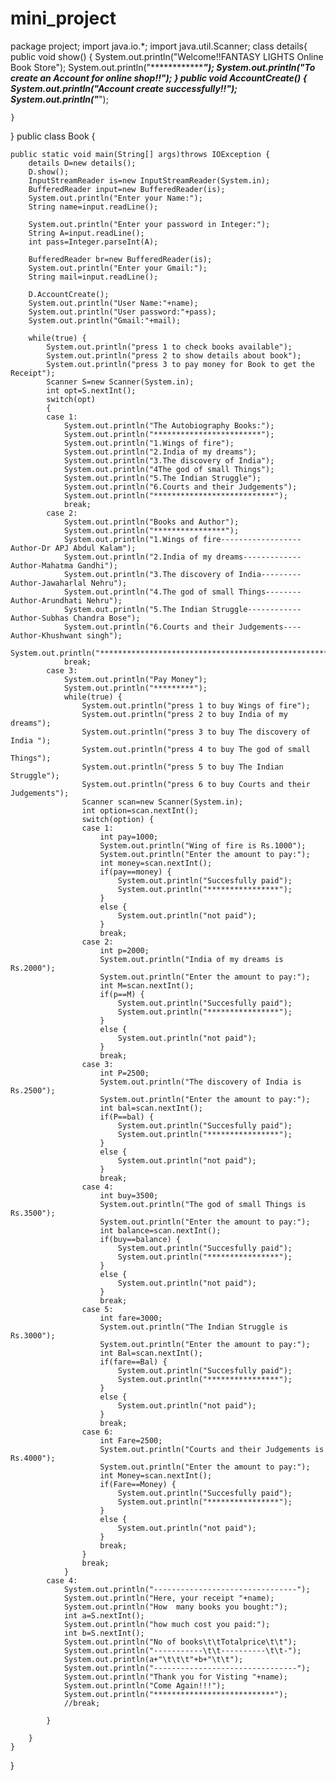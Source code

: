 # mini_project
package project;
import java.io.*;
import java.util.Scanner;
class details{
	public void show() {
		System.out.println("Welcome!!FANTASY LIGHTS Online Book Store");
		System.out.println("*****************************************");
		System.out.println("To create an Account for online shop!!");
	}
	public void AccountCreate() {
	System.out.println("Account create successfully!!");
	System.out.println("*****************************");
	
	}
}
public class Book {

	public static void main(String[] args)throws IOException {
		details D=new details();
		D.show();
		InputStreamReader is=new InputStreamReader(System.in);
		BufferedReader input=new BufferedReader(is);
		System.out.println("Enter your Name:");
		String name=input.readLine();
		
		System.out.println("Enter your password in Integer:");
		String A=input.readLine();
		int pass=Integer.parseInt(A);
		
		BufferedReader br=new BufferedReader(is);
		System.out.println("Enter your Gmail:");
		String mail=input.readLine();
		
		D.AccountCreate();
		System.out.println("User Name:"+name);
		System.out.println("User password:"+pass);
		System.out.println("Gmail:"+mail);
		
		while(true) {
			System.out.println("press 1 to check books available");
			System.out.println("press 2 to show details about book");
			System.out.println("press 3 to pay money for Book to get the Receipt");
			Scanner S=new Scanner(System.in);
			int opt=S.nextInt();
			switch(opt) 
			{
			case 1:
				System.out.println("The Autobiography Books:");
				System.out.println("************************");
				System.out.println("1.Wings of fire");
				System.out.println("2.India of my dreams");
				System.out.println("3.The discovery of India");
				System.out.println("4The god of small Things");
				System.out.println("5.The Indian Struggle");
				System.out.println("6.Courts and their Judgements");
				System.out.println("***************************");
				break;
			case 2:
				System.out.println("Books and Author");
				System.out.println("****************");
				System.out.println("1.Wings of fire------------------Author-Dr APJ Abdul Kalam");
				System.out.println("2.India of my dreams-------------Author-Mahatma Gandhi");
				System.out.println("3.The discovery of India---------Author-Jawaharlal Nehru");
				System.out.println("4.The god of small Things--------Author-Arundhati Nehru");
				System.out.println("5.The Indian Struggle------------Author-Subhas Chandra Bose");
				System.out.println("6.Courts and their Judgements----Author-Khushwant singh");
				System.out.println("***************************************************");
				break;
			case 3:
				System.out.println("Pay Money");
				System.out.println("*********");
				while(true) {
					System.out.println("press 1 to buy Wings of fire");
					System.out.println("press 2 to buy India of my dreams");
					System.out.println("press 3 to buy The discovery of India ");
					System.out.println("press 4 to buy The god of small Things");
					System.out.println("press 5 to buy The Indian Struggle");
					System.out.println("press 6 to buy Courts and their Judgements");
					Scanner scan=new Scanner(System.in);
					int option=scan.nextInt();
					switch(option) {
					case 1:
						int pay=1000;
						System.out.println("Wing of fire is Rs.1000");
						System.out.println("Enter the amount to pay:");
						int money=scan.nextInt();
						if(pay==money) {
							System.out.println("Succesfully paid");
							System.out.println("****************");
						}
						else {
							System.out.println("not paid");
						}
						break;
					case 2:
						int p=2000;
						System.out.println("India of my dreams is Rs.2000");
						System.out.println("Enter the amount to pay:");
						int M=scan.nextInt();
						if(p==M) {
							System.out.println("Succesfully paid");
							System.out.println("****************");
						}
						else {
							System.out.println("not paid");
						}
						break;
					case 3:
						int P=2500;
						System.out.println("The discovery of India is Rs.2500");
						System.out.println("Enter the amount to pay:");
						int bal=scan.nextInt();
						if(P==bal) {
							System.out.println("Succesfully paid");
							System.out.println("****************");
						}
						else {
							System.out.println("not paid");
						}
						break;
					case 4:
						int buy=3500;
						System.out.println("The god of small Things is Rs.3500");
						System.out.println("Enter the amount to pay:");
						int balance=scan.nextInt();
						if(buy==balance) {
							System.out.println("Succesfully paid");
							System.out.println("****************");
						}
						else {
							System.out.println("not paid");
						}
						break;
					case 5:
						int fare=3000;
						System.out.println("The Indian Struggle is Rs.3000");
						System.out.println("Enter the amount to pay:");
						int Bal=scan.nextInt();
						if(fare==Bal) {
							System.out.println("Succesfully paid");
							System.out.println("****************");
						}
						else {
							System.out.println("not paid");
						}
						break;
					case 6:
						int Fare=2500;
						System.out.println("Courts and their Judgements is Rs.4000");
						System.out.println("Enter the amount to pay:");
						int Money=scan.nextInt();
						if(Fare==Money) {
							System.out.println("Succesfully paid");
							System.out.println("****************");
						}
						else {
							System.out.println("not paid");
						}
						break;
					}
					break;
				}
			case 4:
				System.out.println("--------------------------------");
				System.out.println("Here, your receipt "+name);
				System.out.println("How  many books you bought:");
				int a=S.nextInt();
				System.out.println("how much cost you paid:");
				int b=S.nextInt();
				System.out.println("No of books\t\tTotalprice\t\t");
				System.out.println("-----------\t\t----------\t\t-");
				System.out.println(a+"\t\t\t"+b+"\t\t");
				System.out.println("--------------------------------");
				System.out.println("Thank you for Visting "+name);
				System.out.println("Come Again!!!");
				System.out.println("***************************");
				//break;
					
			}
			
		}
	}
}



	
	
	

